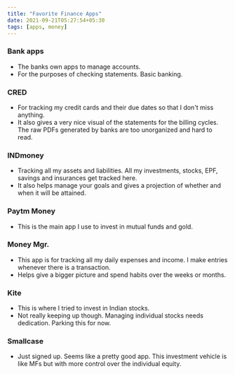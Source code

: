 ```yaml
---
title: "Favorite Finance Apps"
date: 2021-09-21T05:27:54+05:30
tags: [apps, money]
---
```


### Bank apps
* The banks own apps to manage accounts. 
* For the purposes of checking statements. Basic banking.

### CRED
* For tracking my credit cards and their due dates so that I don't miss anything.
* It also gives a very nice visual of the statements for the billing cycles. The raw PDFs generated by banks are too unorganized and hard to read.

### INDmoney
* Tracking all my assets and liabilities. All my investments, stocks, EPF, savings and insurances get tracked here.
* It also helps manage your goals and gives a projection of whether and when it will be attained.

### Paytm Money
* This is the main app I use to invest in mutual funds and gold.

### Money Mgr.
* This app is for tracking all my daily expenses and income. I make entries whenever there is a transaction.
* Helps give a bigger picture and spend habits over the weeks or months.

### Kite
* This is where I tried to invest in Indian stocks.
* Not really keeping up though. Managing individual stocks needs dedication. Parking this for now.

### Smallcase
* Just signed up. Seems like a pretty good app. This investment vehicle is like MFs but with more control over the individual equity.

